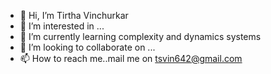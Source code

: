 - 👋 Hi, I’m Tirtha Vinchurkar
- 👀 I’m interested in ...
- 🌱 I’m currently learning complexity and dynamics systems
- 💞️ I’m looking to collaborate on ...
- 📫 How to reach me..mail me on tsvin642@gmail.com

<!---
Tirtha-v/Tirtha-v is a ✨ special ✨ repository because its `README.md` (this file) appears on your GitHub profile.
You can click the Preview link to take a look at your changes.
--->
